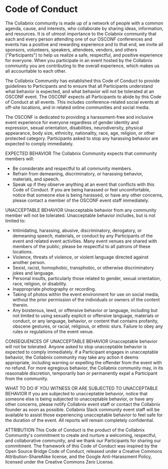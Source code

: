 # Code of Conduct

The Collabnix community is made up of a network of people with a common agenda, cause, and interests, who collaborate by sharing ideas, information, and resources. 
It is of utmost importance to the Colabnix community that each and every person attending one of our OSCONF conferences and events has a positive and rewarding experience 
and to that end, we invite all sponsors, volunteers, speakers, attendees, vendors, and others ("Participants") to help us realize a safe, respectful, and 
positive experience for everyone. When you participate in an event hosted by the Collabnix community you are contributing to the overall experience, which makes us all 
accountable to each other.

The Collabnix Community has established this Code of Conduct to provide guidelines to Participants and to ensure that all Participants understand what behavior 
is expected, and what behavior will not be tolerated at an OSCONF event. The OSCONF expects all Participants to abide by this Code of Conduct at all events. This includes conference-related social events at off-site locations, and in related online communities and social media.

The OSCONF is dedicated to providing a harassment-free and inclusive event experience for everyone regardless of gender identity and expression, sexual orientation,
disabilities, neurodiversity, physical appearance, body size, ethnicity, nationality, race, age, religion, or other protected category. Participants asked to stop 
any harassing behavior are expected to comply immediately.


EXPECTED BEHAVIOR
The Collabnix Community expects that community members will:

- Be considerate and respectful to all community members.
- Refrain from demeaning, discriminatory, or harassing behavior, materials, and speech.
- Speak up if they observe anything at an event that conflicts with this Code of Conduct. If you are being harassed or feel uncomfortable, notice that someone else 
is being harassed, or have any other concerns, please contact a member of the OSCONF event staff immediately.

UNACCEPTABLE BEHAVIOR
Unacceptable behavior from any community member will not be tolerated. Unacceptable behavior includes, but is not limited to:

- Intimidating, harassing, abusive, discriminatory, derogatory, or demeaning speech, materials, or conduct by any Participants of the event and related event 
activities. Many event venues are shared with members of the public; please be respectful to all patrons of these locations.
- Violence, threats of violence, or violent language directed against another person.
- Sexist, racist, homophobic, transphobic, or otherwise discriminatory jokes and language.
- Personal insults, particularly those related to gender, sexual orientation, race, religion, or disability.
- Inappropriate photography or recording.
- Taking of photos within the event environment for use on social media, without the prior permission of the individuals or owners of the content therein.
- Any boisterous, lewd, or offensive behavior or language, including but not limited to using sexually explicit or offensive language, materials or conduct, or any language, behavior, or content that contains profanity, obscene gestures, or racial, religious, or ethnic slurs.
Failure to obey any rules or regulations of the event venue.

CONSEQUENCES OF UNACCEPTABLE BEHAVIOR
Unacceptable behavior will not be tolerated. Anyone asked to stop unacceptable behavior is expected to comply immediately. If a Participant engages in unacceptable behavior, the Collabnix community may take any action it deems appropriate, including warning or expelling the offender from the event with no refund. For more egregious behavior, the Collabnix community may, in its reasonable discretion, temporarily ban or permanently expel a Participant from the community.


WHAT TO DO IF YOU WITNESS OR ARE SUBJECTED TO UNACCEPTABLE BEHAVIOR
If you are subjected to unacceptable behavior, notice that someone else is being subjected to unacceptable behavior, or have any other concerns, please notify Collabnix event staff or contact the Collabnix founder as soon as possible. Collabnix Slack community event staff will be available to assist those experiencing unacceptable behavior to feel safe for the duration of the event. All reports will remain completely confidential.


ATTRIBUTION
This Code of Conduct is the product of the Collabnix Community's commitment to create and nurture a welcoming, respectful, and collaborative community, and we thank our Participants for sharing our commitment. The framework of this Code of Conduct was inspired by the Open Source Bridge Code of Conduct, released under a Creative Commons Attribution-ShareAlike license, and the Google Anti-Harassment Policy, licensed under the Creative Commons Zero License.
